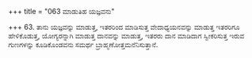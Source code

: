 +++
title = "063 ಮಾಡುತಿಹ ಯಜ್ಞವನು"

+++
63. ತಾನು ಯಜ್ಞವನ್ನು ಮಾಡುತ್ತ, ಇತರರಿಂದ ಮಾಡಿಸುತ್ತ ವೇದಾಧ್ಯಯನವನ್ನು ಮಾಡುತ್ತ ಇತರರಿಗೂ ಹೇಳಿಕೊಡುತ್ತ, ಯೋಗ್ಯರನ್ನಾಗಿ ಮಾಡುತ್ತ ದಾನವನ್ನು ಮಾಡುತ್ತ, ಇತರರು ದಾನ ಮಾಡಿದಾಗ ಸ್ವೀಕರಿಸುತ್ತ ಇರುವ ಗುಣಗಳನ್ನು ಕೂಡಿಕೊಂಡವನು ಸಮರ್ಥ ಬ್ರಾಹ್ಮಣೋತ್ತಮನೆನಿಸುತ್ತಾನೆ.